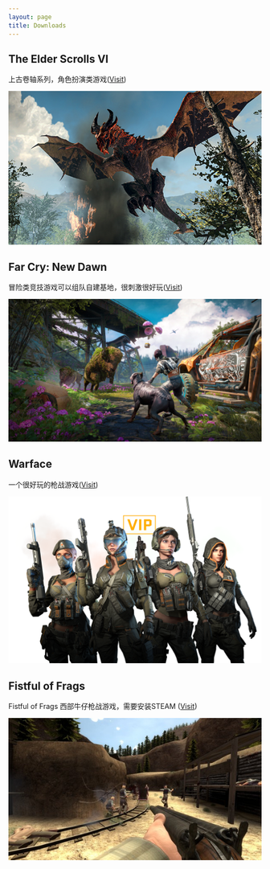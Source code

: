 ```yaml
---
layout: page
title: Downloads
---
```

## The Elder Scrolls VI
上古卷轴系列，角色扮演类游戏([Visit](https://elderscrolls.bethesda.net/en))

![](/downloads/images/TESB_Dragon_LCARD_776x470.jpg)

## Far Cry: New Dawn

冒险类竞技游戏可以组队自建基地，很刺激很好玩([Visit](https://far-cry.ubisoft.com/game/en-us/home))

![](/downloads/images/fcb_bison_1080.jpg)

## Warface 

一个很好玩的枪战游戏([Visit](https://www.warface.com/en/))

![](/downloads/images/bg-code-girl.png)

## Fistful of Frags

Fistful of Frags 西部牛仔枪战游戏，需要安装STEAM ([Visit](https://store.steampowered.com/app/265630/Fistful_of_Frags/))

![](/downloads/images/fistful.jpg) 


